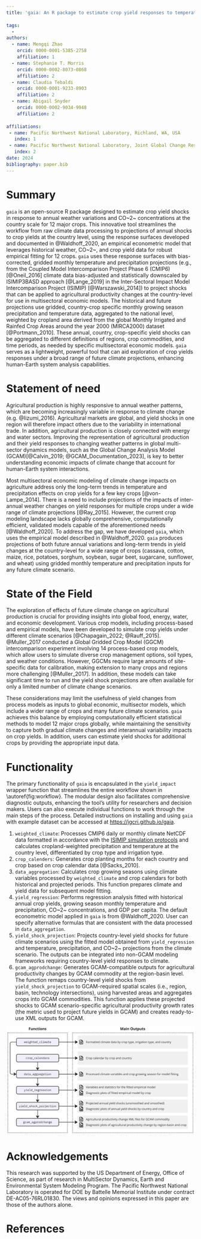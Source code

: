 ```yaml
---
title: 'gaia: An R package to estimate crop yield responses to temperature and precipitation'

tags:
  - 
authors:
  - name: Mengqi Zhao
    orcid: 0000-0001-5385-2758
    affiliation: 1
  - name: Stephanie T. Morris
    orcid: 0000-0002-8073-0868
    affiliation: 2
  - name: Claudia Tebaldi
    orcid: 0000-0001-9233-8903
    affiliation: 2
  - name: Abigail Snyder
    orcid: 0000-0002-9034-9948
    affiliation: 2

affiliations:
 - name: Pacific Northwest National Laboratory, Richland, WA, USA
   index: 1
 - name: Pacific Northwest National Laboratory, Joint Global Change Research Institute, College Park, MD, USA
   index: 2
date: 2024
bibliography: paper.bib
---
```


# Summary

`gaia` is an open-source R package designed to estimate crop yield shocks in response to annual weather variations and CO~2~ concentrations at the country scale for 12 major crops. This innovative tool streamlines the workflow from raw climate data processing to projections of annual shocks to crop yields at the country level, using the response surfaces developed and documented in @Waldhoff_2020, an empirical econometric model that leverages historical weather, CO~2~, and crop yield data for robust empirical fitting for 12 crops. `gaia` uses these response surfaces with bias-corrected, gridded monthly temperature and precipitation projections (e.g., from the Coupled Model Intercomparison Project Phase 6 (CMIP6) [@Oneil_2016] climate data bias-adjusted and statistically downscaled by ISIMIP3BASD approach [@Lange_2019] in the Inter-Sectoral Impact Model Intercomparison Project (ISIMIP) [@Warszawski_2014]) to project shocks that can be applied to agricultural productivity changes at the country-level for use in multisectoral economic models. The historical and future projections use gridded, country-crop specific monthly growing season precipitation and temperature data, aggregated to the national level, weighted by cropland area derived from the global Monthly Irrigated and Rainfed Crop Areas around the year 2000 (MIRCA2000) dataset [@Portmann_2010]. These annual, country, crop-specific yield shocks can be aggregated to different definitions of regions, crop commodities, and time periods, as needed by specific multisectoral economic models. `gaia` serves as a lightweight, powerful tool that can aid exploration of crop yields responses under a broad range of future climate projections, enhancing human-Earth system analysis capabilities.


# Statement of need

Agricultural production is highly responsive to annual weather patterns, which are becoming increasingly variable in response to climate change (e.g. @Iizumi_2016). Agricultural markets are global, and yield shocks in one region will therefore impact others due to the variability in international trade. In addition, agricultural production is closely connected with energy and water sectors. Improving the representation of agricultural production and their yield responses to changing weather patterns in global multi-sector dynamics models, such as the Global Change Analysis Model (GCAM)[@Calvin_2019; @GCAM_Documentation_2023], is key to better understanding economic impacts of climate change that account for human-Earth system interactions.

Most multisectoral economic modeling of climate change impacts on agriculture address only the long-term trends in temperature and precipitation effects on crop yields for a few key crops [@von-Lampe_2014]. There is a need to include projections of the impacts of inter-annual weather changes on yield responses for multiple crops under a wide range of climate projections [@Ray_2015]. However, the current crop modeling landscape lacks globally comprehensive, computationally efficient, validated models capable of the aforementioned needs [@Waldhoff_2020]. To address the gap, we have developed `gaia`, which uses the empirical model described in @Waldhoff_2020. `gaia` produces projections of both future annual variations and long-term trends in yield changes at the country-level for a wide range of crops (cassava, cotton, maize, rice, potatoes, sorghum, soybean, sugar beet, sugarcane, sunflower, and wheat) using gridded monthly temperature and precipitation inputs for any future climate scenario.


# State of the Field

The exploration of effects of future climate change on agricultural production is crucial for providing insights into global food, energy, water, and economic development. Various crop models, including process-based and empirical models, have been developed to simulate crop yields under different climate scenarios [@Chapagain_2022; @Rauff_2015]. @Muller_2017 conducted a Global Gridded Crop Model (GGCM) intercomparison experiment involving 14 process-based crop models, which allow users to simulate diverse crop management options, soil types, and weather conditions. However, GGCMs require large amounts of site-specific data for calibration, making extension to many crops and regions more challenging [@Muller_2017]. In addition, these models can take significant time to run and the yield shock projections are often available for only a limited number of climate change scenarios.

These considerations may limit the usefulness of yield changes from process models as inputs to global economic, multisector models, which include a wider range of crops and many future climate scenarios. `gaia` achieves this balance by employing computationally efficient statistical methods to model 12 major crops globally, while maintaining the sensitivity to capture both gradual climate changes and interannual variability impacts on crop yields. In addition, users can estimate yield shocks for additional crops by providing the appropriate input data.


# Functionality

The primary functionality of `gaia` is encapsulated in the `yield_impact` wrapper function that streamlines the entire workflow shown in \autoref{fig:workflow}. The modular design also facilitates comprehensive diagnostic outputs, enhancing the tool’s utility for researchers and decision makers. Users can also execute individual functions to work through the main steps of the process. Detailed instructions on installing and using `gaia` with example dataset can be accessed at https://jgcri.github.io/gaia.

1. `weighted_climate`: Processes CMIP6 daily or monthly climate NetCDF data formatted in accordance with the [ISIMIP simulation protocols](https://www.isimip.org/protocol/) and calculates cropland-weighted precipitation and temperature at the country level, differentiated by crop type and irrigation type.
2. `crop_calenders`: Generates crop planting months for each country and crop based on crop calendar data [@Sacks_2010].
3. `data_aggregation`: Calculates crop growing seasons using climate variables processed by `weighted_climate` and crop calendars for both historical and projected periods. This function prepares climate and yield data for subsequent model fitting.
4. `yield_regression`: Performs regression analysis fitted with historical annual crop yields, growing season monthly temperature and precipitation, CO~2~ concentrations, and GDP per capita. The default econometric model applied in `gaia` is from @Waldhoff_2020. User can specify alternative formulas that are consistent with the data processed in `data_aggregation`.
5. `yield_shock_projection`: Projects country-level yield shocks for future climate scenarios using the fitted model obtained from `yield_regression` and temperature, precipitation, and CO~2~ projections from the climate scenario. The outputs can be integrated into non-GCAM modeling frameworks requiring country-level yield responses to climate.
6. `gcam_agprodchange`: Generates GCAM-compatible outputs for agricultural productivity changes by GCAM commodity at the region-basin level. The function remaps country-level yield shocks from `yield_shock_projection` to GCAM-required spatial scales (i.e., region, basin, technology intersections), using harvested areas and aggregates crops into GCAM commodities. This function applies these projected shocks to GCAM scenario-specific agricultural productivity growth rates (the metric used to project future yields in GCAM) and creates ready-to-use XML outputs for GCAM.


![The gaia workflow showing the functions and the corresponding outputs of modeling crop yield shocks to weather variables using an empirical econometric model. \label{fig:workflow}](workflow.jpg)


# Acknowledgements
This research was supported by the US Department of Energy, Office of Science, as part of research in MultiSector Dynamics, Earth and Environmental System Modeling Program. The Pacific Northwest National Laboratory is operated for DOE by Battelle Memorial Institute under contract DE-AC05-76RL01830. The views and opinions expressed in this paper are those of the authors alone.

# References
